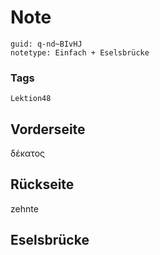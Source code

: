 # Note
```
guid: q-nd~BIvHJ
notetype: Einfach + Eselsbrücke
```

### Tags
```
Lektion48
```

## Vorderseite
δέκατος

## Rückseite
zehnte

## Eselsbrücke

